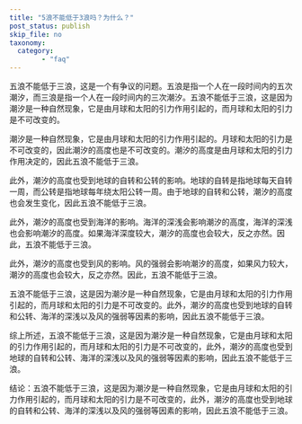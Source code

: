 ```yaml
---
title: "5浪不能低于3浪吗？为什么？"
post_status: publish
skip_file: no
taxonomy:
  category:
        - "faq"
---
```


五浪不能低于三浪，这是一个有争议的问题。五浪是指一个人在一段时间内的五次潮汐，而三浪是指一个人在一段时间内的三次潮汐。五浪不能低于三浪，这是因为潮汐是一种自然现象，它是由月球和太阳的引力作用引起的，而月球和太阳的引力是不可改变的。

潮汐是一种自然现象，它是由月球和太阳的引力作用引起的。月球和太阳的引力是不可改变的，因此潮汐的高度也是不可改变的。潮汐的高度是由月球和太阳的引力作用决定的，因此五浪不能低于三浪。

此外，潮汐的高度也受到地球的自转和公转的影响。地球的自转是指地球每天自转一周，而公转是指地球每年绕太阳公转一周。由于地球的自转和公转，潮汐的高度也会发生变化，因此五浪不能低于三浪。

此外，潮汐的高度也受到海洋的影响。海洋的深浅会影响潮汐的高度，海洋的深浅也会影响潮汐的高度。如果海洋深度较大，潮汐的高度也会较大，反之亦然。因此，五浪不能低于三浪。

此外，潮汐的高度也受到风的影响。风的强弱会影响潮汐的高度，如果风力较大，潮汐的高度也会较大，反之亦然。因此，五浪不能低于三浪。

五浪不能低于三浪，这是因为潮汐是一种自然现象，它是由月球和太阳的引力作用引起的，而月球和太阳的引力是不可改变的。此外，潮汐的高度也受到地球的自转和公转、海洋的深浅以及风的强弱等因素的影响，因此五浪不能低于三浪。

综上所述，五浪不能低于三浪，这是因为潮汐是一种自然现象，它是由月球和太阳的引力作用引起的，而月球和太阳的引力是不可改变的，此外，潮汐的高度也受到地球的自转和公转、海洋的深浅以及风的强弱等因素的影响，因此五浪不能低于三浪。

结论：五浪不能低于三浪，这是因为潮汐是一种自然现象，它是由月球和太阳的引力作用引起的，而月球和太阳的引力是不可改变的，此外，潮汐的高度也受到地球的自转和公转、海洋的深浅以及风的强弱等因素的影响，因此五浪不能低于三浪。
